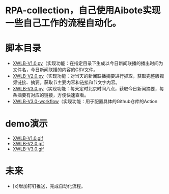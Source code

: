 # RPA-collection，自己使用Aibote实现一些自己工作的流程自动化。

# 脚本目录
- [XWLB-V1.0.py](脚本目录/XWLB-V1.0.py)（实现功能：在指定目录下生成以今日新闻联播的播出时间为文件名，今日新闻联播的内容的CSV文件。
- [XWLB-V2.0.py](脚本目录/XWLB-V2.0.py)（实现功能：对当天的新闻联播摘要进行抓取，获取完整版视频链接、摘要。获取节主要内容和链接和节文字内容。
- [XWLB-V3.0.py](脚本目录/XWLB-V3.0.py)（实现功能：每天定时北京时间八点，获取今日新闻摘要，每条摘要有对应的链接，方便快速查看。
- [XWLB-V3.0-workflow](脚本目录/XWLB-V3.0-workflow)（实现功能：用于配置具体的Github仓库的Action
  
# demo演示
- [XWLB-V1.0.gif](demo演示/XWLB-V1.0.gif)
- [XWLB-V2.0.gif](demo演示/XWLB-V2.0.gif)
- [XWLB-V3.0.gif](demo演示/XWLB-V3.0.gif)

# 未来
- [x]增加钉钉推送，完成自动化流程。

